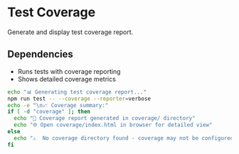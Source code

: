 # Test Coverage

Generate and display test coverage report.

## Dependencies
- Runs tests with coverage reporting
- Shows detailed coverage metrics

```bash
echo "📊 Generating test coverage report..."
npm run test -- --coverage --reporter=verbose
echo -e "\n📈 Coverage summary:"
if [ -d "coverage" ]; then
  echo "📁 Coverage report generated in coverage/ directory"
  echo "🌐 Open coverage/index.html in browser for detailed view"
else
  echo "⚠️  No coverage directory found - coverage may not be configured"
fi
```